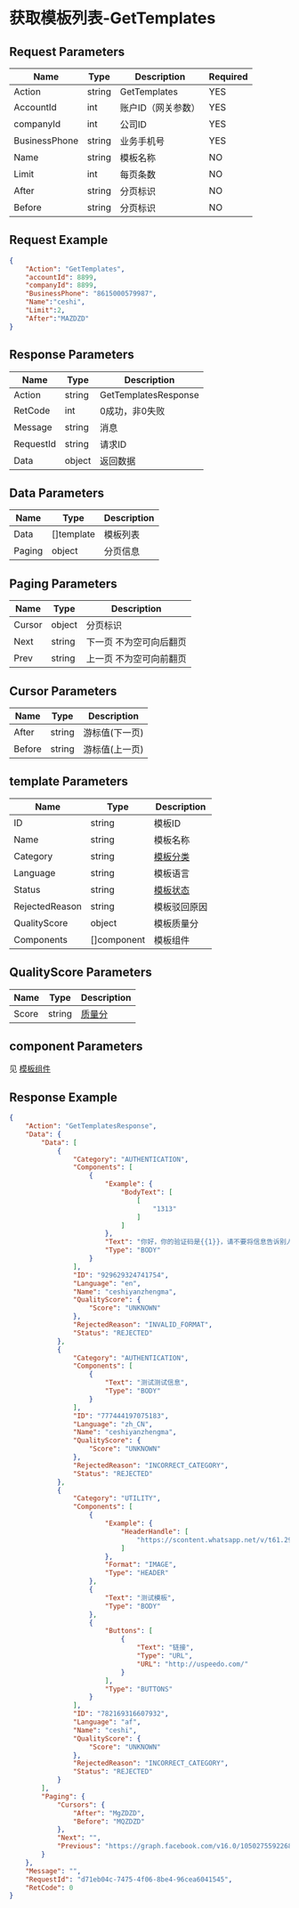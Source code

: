 # 获取模板列表-GetTemplates

## Request Parameters
| Name          | Type   | Description        | Required |
| ------------- | ------ | ------------------ | -------- |
| Action        | string | GetTemplates       | YES      |
| AccountId     | int    | 账户ID（网关参数） | YES      |
| companyId     | int    | 公司ID             | YES      |
| BusinessPhone | string | 业务手机号         | YES      |
| Name          | string | 模板名称           | NO       |
| Limit         | int    | 每页条数           | NO       |
| After         | string | 分页标识           | NO       |
| Before        | string | 分页标识           | NO       |


## Request Example
```json
{
    "Action": "GetTemplates",
    "accountId": 8899,
    "companyId": 8899,
    "BusinessPhone": "8615000579987",
    "Name":"ceshi",
    "Limit":2,
    "After":"MAZDZD"
}
```

## Response Parameters
| Name      | Type   | Description          |
| --------- | ------ | -------------------- |
| Action    | string | GetTemplatesResponse |
| RetCode   | int    | 0成功，非0失败       |
| Message   | string | 消息                 |
| RequestId | string | 请求ID               |
| Data      | object | 返回数据             |

## Data Parameters
| Name   | Type       | Description |
| ------ | ---------- | ----------- |
| Data   | []template | 模板列表    |
| Paging | object     | 分页信息    |

## Paging Parameters
| Name   | Type   | Description             |
| ------ | ------ | ----------------------- |
| Cursor | object | 分页标识                |
| Next   | string | 下一页 不为空可向后翻页 |
| Prev   | string | 上一页 不为空可向前翻页 |

## Cursor Parameters
| Name   | Type   | Description    |
| ------ | ------ | -------------- |
| After  | string | 游标值(下一页) |
| Before | string | 游标值(上一页) |

## template Parameters
| Name           | Type        | Description                                 |
| -------------- | ----------- | ------------------------------------------- |
| ID             | string      | 模板ID                                      |
| Name           | string      | 模板名称                                    |
| Category       | string      | [模板分类](./999-Enum.md#template_category) |
| Language       | string      | 模板语言                                    |
| Status         | string      | [模板状态](./999-Enum.md#template_status)   |
| RejectedReason | string      | 模板驳回原因                                |
| QualityScore   | object      | 模板质量分                                  |
| Components     | []component | 模板组件                                    |

## QualityScore Parameters
| Name  | Type   | Description                                    |
| ----- | ------ | ---------------------------------------------- |
| Score | string | [质量分](./999-Enum.md#template_quality_score) |

## component Parameters
见 [模板组件](https://developers.facebook.com/docs/whatsapp/business-management-api/message-templates/components)


## Response Example
```json
{
    "Action": "GetTemplatesResponse",
    "Data": {
        "Data": [
            {
                "Category": "AUTHENTICATION",
                "Components": [
                    {
                        "Example": {
                            "BodyText": [
                                [
                                    "1313"
                                ]
                            ]
                        },
                        "Text": "你好，你的验证码是{{1}}，请不要将信息告诉别人",
                        "Type": "BODY"
                    }
                ],
                "ID": "929629324741754",
                "Language": "en",
                "Name": "ceshiyanzhengma",
                "QualityScore": {
                    "Score": "UNKNOWN"
                },
                "RejectedReason": "INVALID_FORMAT",
                "Status": "REJECTED"
            },
            {
                "Category": "AUTHENTICATION",
                "Components": [
                    {
                        "Text": "测试测试信息",
                        "Type": "BODY"
                    }
                ],
                "ID": "777444197075183",
                "Language": "zh_CN",
                "Name": "ceshiyanzhengma",
                "QualityScore": {
                    "Score": "UNKNOWN"
                },
                "RejectedReason": "INCORRECT_CATEGORY",
                "Status": "REJECTED"
            },
            {
                "Category": "UTILITY",
                "Components": [
                    {
                        "Example": {
                            "HeaderHandle": [
                                "https://scontent.whatsapp.net/v/t61.29466-34/339053090_782169319941265_6515992918508567612_n.png?ccb=1-7&_nc_sid=57045b&_nc_ohc=kqoiquC7lvYAX_nBRL_&_nc_ht=scontent.whatsapp.net&edm=AH51TzQEAAAA&oh=01_AdQ6WI1_lWevNio26xXchMxcIv8aeVoF1UD9cTVdXtkkuw&oe=646FF3F7"
                            ]
                        },
                        "Format": "IMAGE",
                        "Type": "HEADER"
                    },
                    {
                        "Text": "测试模板",
                        "Type": "BODY"
                    },
                    {
                        "Buttons": [
                            {
                                "Text": "链接",
                                "Type": "URL",
                                "URL": "http://uspeedo.com/"
                            }
                        ],
                        "Type": "BUTTONS"
                    }
                ],
                "ID": "782169316607932",
                "Language": "af",
                "Name": "ceshi",
                "QualityScore": {
                    "Score": "UNKNOWN"
                },
                "RejectedReason": "INCORRECT_CATEGORY",
                "Status": "REJECTED"
            }
        ],
        "Paging": {
            "Cursors": {
                "After": "MgZDZD",
                "Before": "MQZDZD"
            },
            "Next": "",
            "Previous": "https://graph.facebook.com/v16.0/105027559226899/message_templates?fields=id%2Ccategory%2Clanguage%2Cname%2Cstatus%2Ccomponents%2Crejected_reason%2Cquality_score&name=ceshi&limit=2&before=MQZDZD"
        }
    },
    "Message": "",
    "RequestId": "d71eb04c-7475-4f06-8be4-96cea6041545",
    "RetCode": 0
}
```
